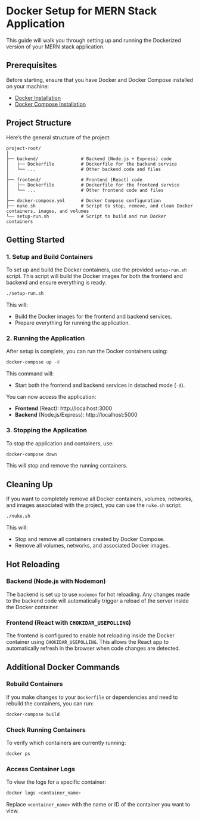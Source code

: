 
# Docker Setup for MERN Stack Application

This guide will walk you through setting up and running the Dockerized version of your MERN stack application.

## Prerequisites

Before starting, ensure that you have Docker and Docker Compose installed on your machine:

- [Docker Installation](https://docs.docker.com/get-docker/)
- [Docker Compose Installation](https://docs.docker.com/compose/install/)

## Project Structure

Here’s the general structure of the project:

```
project-root/
│
├── backend/                # Backend (Node.js + Express) code
│   ├── Dockerfile          # Dockerfile for the backend service
│   └── ...                 # Other backend code and files
│
├── frontend/               # Frontend (React) code
│   ├── Dockerfile          # Dockerfile for the frontend service
│   └── ...                 # Other frontend code and files
│
├── docker-compose.yml      # Docker Compose configuration
├── nuke.sh                 # Script to stop, remove, and clean Docker containers, images, and volumes
└── setup-run.sh            # Script to build and run Docker containers
```

## Getting Started

### 1. **Setup and Build Containers**

To set up and build the Docker containers, use the provided `setup-run.sh` script. This script will build the Docker images for both the frontend and backend and ensure everything is ready.

```bash
./setup-run.sh
```

This will:

- Build the Docker images for the frontend and backend services.
- Prepare everything for running the application.

### 2. **Running the Application**

After setup is complete, you can run the Docker containers using:

```bash
docker-compose up -d
```

This command will:

- Start both the frontend and backend services in detached mode (`-d`).

You can now access the application:

- **Frontend** (React): http://localhost:3000
- **Backend** (Node.js/Express): http://localhost:5000

### 3. **Stopping the Application**

To stop the application and containers, use:

```bash
docker-compose down
```

This will stop and remove the running containers.

## Cleaning Up

If you want to completely remove all Docker containers, volumes, networks, and images associated with the project, you can use the `nuke.sh` script:

```bash
./nuke.sh
```

This will:

- Stop and remove all containers created by Docker Compose.
- Remove all volumes, networks, and associated Docker images.

## Hot Reloading

### Backend (Node.js with Nodemon)

The backend is set up to use `nodemon` for hot reloading. Any changes made to the backend code will automatically trigger a reload of the server inside the Docker container.

### Frontend (React with `CHOKIDAR_USEPOLLING`)

The frontend is configured to enable hot reloading inside the Docker container using `CHOKIDAR_USEPOLLING`. This allows the React app to automatically refresh in the browser when code changes are detected.

## Additional Docker Commands

### Rebuild Containers

If you make changes to your `Dockerfile` or dependencies and need to rebuild the containers, you can run:

```bash
docker-compose build
```

### Check Running Containers

To verify which containers are currently running:

```bash
docker ps
```

### Access Container Logs

To view the logs for a specific container:

```bash
docker logs <container_name>
```

Replace `<container_name>` with the name or ID of the container you want to view.
